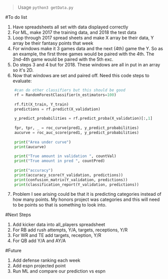 > Usage `python3 getData.py`

#To do list

1. Have spreadsheets all set with data displayed correctly
2. For ML, make 2017 the training data, and 2018 the test data
3. Loop through 2017 spread sheets and make X array be their data, Y array be their fantasy points that week
4. For windows make it 3 games data and the next (4th) game the Y. So as an example, the first three games would be paired with the 4th. The 2nd-4th game would be paired with the 5th exc. 
5. Do steps 3 and 4 but for 2018. These windows are all in put in an array so it's 2D.
6. Now that windows are set and paired off. Need this code steps to evaluate:
```python
    #can do other classifiers but this should be good
    rf = RandomForestClassifier(n_estimators=100)
    
    rf.fit(X_train, Y_train)
    predictions = rf.predict(X_validation) 
    
    y_predict_probabilities = rf.predict_proba(X_validation)[:,1]
    
    fpr, tpr, _ = roc_curve(pred1, y_predict_probabilities)
    aucurve = roc_auc_score(pred1, y_predict_probabilities)
    
    print("Area under curve")
    print(aucurve)
    
    print("True amount in validation ", countVal)
    print("True amount in pred ", countPred)
    
    print("accuracy")
    print(accuracy_score(Y_validation, predictions))
    print(confusion_matrix(Y_validation, predictions))
    print(classification_report(Y_validation, predictions))

```
7. Problem I see arising could be that it is predicting categories instead of how many points. My honors project was categories and this will need to be points so that is something to look into.

#Next Steps
1. Add kicker data into all_players spreadsheet
2. For RB add rush attempts, Y/A, targets, receptions, Y/R
3. For WR and TE add targets, reception, Y/R
4. For QB add Y/A and AY/A

#Future
1. Add defense ranking each week
2. Add espn projected point
3. Run ML and compare our prediction vs espn